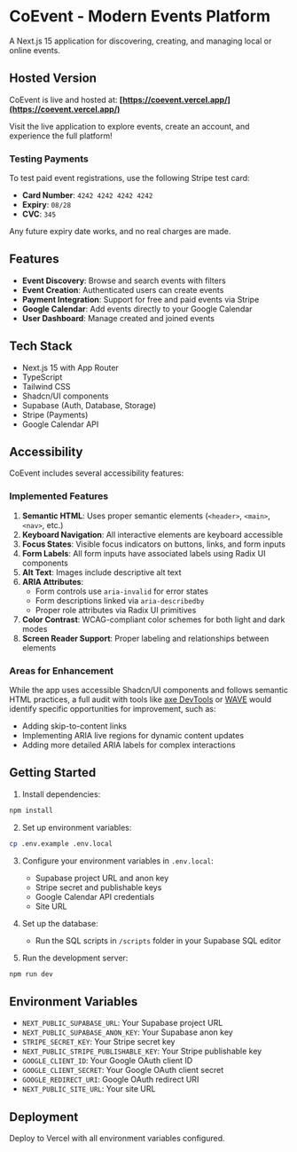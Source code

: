 # CoEvent - Modern Events Platform

A Next.js 15 application for discovering, creating, and managing local or online events.

## Hosted Version

CoEvent is live and hosted at: **[https://coevent.vercel.app/](https://coevent.vercel.app/)**

Visit the live application to explore events, create an account, and experience the full platform!

### Testing Payments

To test paid event registrations, use the following Stripe test card:
- **Card Number**: `4242 4242 4242 4242`
- **Expiry**: `08/28`
- **CVC**: `345`

Any future expiry date works, and no real charges are made.

## Features

- **Event Discovery**: Browse and search events with filters
- **Event Creation**: Authenticated users can create events
- **Payment Integration**: Support for free and paid events via Stripe
- **Google Calendar**: Add events directly to your Google Calendar
- **User Dashboard**: Manage created and joined events

## Tech Stack

- Next.js 15 with App Router
- TypeScript
- Tailwind CSS
- Shadcn/UI components
- Supabase (Auth, Database, Storage)
- Stripe (Payments)
- Google Calendar API

## Accessibility

CoEvent includes several accessibility features:

### Implemented Features

1. **Semantic HTML**: Uses proper semantic elements (`<header>`, `<main>`, `<nav>`, etc.)
2. **Keyboard Navigation**: All interactive elements are keyboard accessible
3. **Focus States**: Visible focus indicators on buttons, links, and form inputs
4. **Form Labels**: All form inputs have associated labels using Radix UI components
5. **Alt Text**: Images include descriptive alt text
6. **ARIA Attributes**: 
   - Form controls use `aria-invalid` for error states
   - Form descriptions linked via `aria-describedby`
   - Proper role attributes via Radix UI primitives
7. **Color Contrast**: WCAG-compliant color schemes for both light and dark modes
8. **Screen Reader Support**: Proper labeling and relationships between elements

### Areas for Enhancement

While the app uses accessible Shadcn/UI components and follows semantic HTML practices, a full audit with tools like [axe DevTools](https://www.deque.com/axe/devtools/) or [WAVE](https://wave.webaim.org/) would identify specific opportunities for improvement, such as:
- Adding skip-to-content links
- Implementing ARIA live regions for dynamic content updates
- Adding more detailed ARIA labels for complex interactions

## Getting Started

1. Install dependencies:
```bash
npm install
```

2. Set up environment variables:
```bash
cp .env.example .env.local
```

3. Configure your environment variables in `.env.local`:
   - Supabase project URL and anon key
   - Stripe secret and publishable keys
   - Google Calendar API credentials
   - Site URL

4. Set up the database:
   - Run the SQL scripts in `/scripts` folder in your Supabase SQL editor

5. Run the development server:
```bash
npm run dev
```

## Environment Variables

- `NEXT_PUBLIC_SUPABASE_URL`: Your Supabase project URL
- `NEXT_PUBLIC_SUPABASE_ANON_KEY`: Your Supabase anon key
- `STRIPE_SECRET_KEY`: Your Stripe secret key
- `NEXT_PUBLIC_STRIPE_PUBLISHABLE_KEY`: Your Stripe publishable key
- `GOOGLE_CLIENT_ID`: Your Google OAuth client ID
- `GOOGLE_CLIENT_SECRET`: Your Google OAuth client secret
- `GOOGLE_REDIRECT_URI`: Google OAuth redirect URI
- `NEXT_PUBLIC_SITE_URL`: Your site URL

## Deployment

Deploy to Vercel with all environment variables configured.
